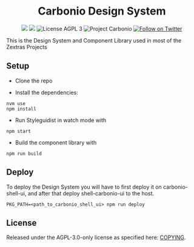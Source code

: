 <!--
SPDX-FileCopyrightText: 2021 2022 Zextras <https://www.zextras.com>

SPDX-License-Identifier: AGPL-3.0-only
-->
<div align="center">
  <h1>Carbonio Design System</h1>
</div>

<p align="center">
  <a href="https://github.com/zextras/carbonio-design-system/graphs/contributors" alt="Contributors">
  <img src="https://img.shields.io/github/contributors/zextras/carbonio-design-system" /></a>
  <a href="https://github.com/zextras/carbonio-design-system/pulse" alt="Activity">
  <img src="https://img.shields.io/github/commit-activity/m/zextras/carbonio-design-system" /></a>
  <img src="https://img.shields.io/badge/license-AGPL%203-green" alt="License AGPL 3">
  <img src="https://img.shields.io/badge/project-carbonio-informational" alt="Project Carbonio">
  <a href="https://twitter.com/intent/follow?screen_name=zextras">
  <img src="https://img.shields.io/twitter/follow/zextras?style=social&logo=twitter" alt="Follow on Twitter"></a>
</p>

This is the Design System and Component Library used in most of the Zextras Projects

<h2>Setup</h2>

- Clone the repo

- Install the dependencies:

```
nvm use
npm install
```

- Run Styleguidist in watch mode with

```
npm start
```

- Build the component library with

```
npm run build
```

<h2>Deploy</h2>

To deploy the Design System you will have to first deploy it on carbonio-shell-ui, and after that deploy shell-carbonio-ui to the host.

```
PKG_PATH=<path_to_carbonio_shell_ui> npm run deploy
```

<h2>License</h2>

Released under the AGPL-3.0-only license as specified here: [COPYING](COPYING).
